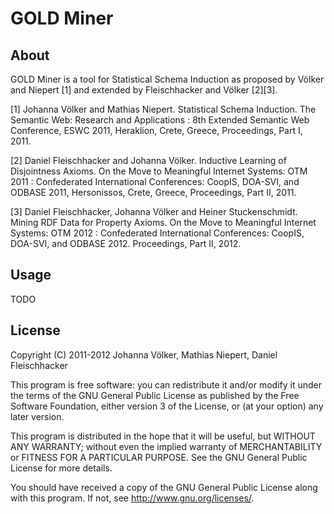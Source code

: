 # GOLD Miner


## About
GOLD Miner is a tool for Statistical Schema Induction as proposed by Völker and Niepert [1] and extended by
Fleischhacker and Völker [2][3].

[1] Johanna Völker and Mathias Niepert. Statistical Schema Induction. The Semantic Web: Research and Applications : 8th Extended Semantic Web Conference, ESWC 2011, Heraklion, Crete, Greece, Proceedings, Part I, 2011.

[2] Daniel Fleischhacker and Johanna Völker. Inductive Learning of Disjointness Axioms. On the Move to Meaningful Internet Systems: OTM 2011 : Confederated International Conferences: CoopIS, DOA-SVI, and ODBASE 2011, Hersonissos, Crete, Greece, Proceedings, Part II, 2011.

[3] Daniel Fleischhacker, Johanna Völker and Heiner Stuckenschmidt. Mining RDF Data for Property Axioms. On the Move to Meaningful Internet Systems: OTM 2012 : Confederated International Conferences: CoopIS, DOA-SVI, and ODBASE 2012. Proceedings, Part II, 2012.

## Usage
TODO

## License
Copyright (C) 2011-2012 Johanna Völker, Mathias Niepert, Daniel Fleischhacker

This program is free software: you can redistribute it and/or modify
it under the terms of the GNU General Public License as published by
the Free Software Foundation, either version 3 of the License, or
(at your option) any later version.

This program is distributed in the hope that it will be useful,
but WITHOUT ANY WARRANTY; without even the implied warranty of
MERCHANTABILITY or FITNESS FOR A PARTICULAR PURPOSE.  See the
GNU General Public License for more details.

You should have received a copy of the GNU General Public License
along with this program.  If not, see <http://www.gnu.org/licenses/>.
